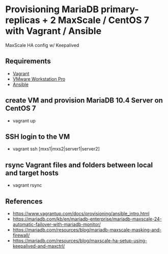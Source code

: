 # Provisioning MariaDB primary-replicas + 2 MaxScale / CentOS 7 with Vagrant / Ansible

MaxScale HA config w/ Keepalived

## Requirements

* [Vagrant](https://www.vagrantup.com/downloads.html)
* [VMware Workstation Pro](https://www.vmware.com/products/workstation.html)
* [Ansible](https://www.ansible.com/)

## create VM and provision MariaDB 10.4 Server on CentOS 7

* vagrant up

## SSH login to the VM

* vagrant ssh [mxs1|mxs2|server1|server2]

## rsync Vagrant files and folders between local and target hosts

* vagrant rsync

## References
* https://www.vagrantup.com/docs/provisioning/ansible_intro.html
* https://mariadb.com/kb/en/mariadb-enterprise/mariadb-maxscale-24-automatic-failover-with-mariadb-monitor/
* https://mariadb.com/resources/blog/mariadb-maxscale-masking-and-firewall/
* https://mariadb.com/resources/blog/maxscale-ha-setup-using-keepalived-and-maxctrl/
